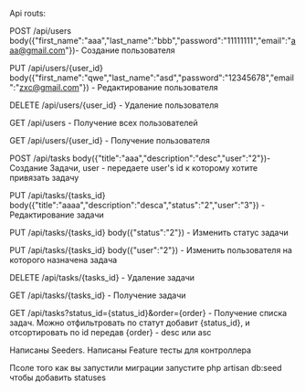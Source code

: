 Api routs:

POST /api/users body({"first_name":"aaa","last_name":"bbb","password":"11111111","email":"aaa@gmail.com"})- Создание пользователя

PUT /api/users/{user_id} body({"first_name":"qwe","last_name":"asd","password":"12345678","email":"zxc@gmail.com"}) - Редактирование пользователя

DELETE /api/users/{user_id} - Удаление пользователя

GET /api/users - Получение всех пользователей

GET /api/users/{user_id} - Получение пользователя


POST /api/tasks body({"title":"aaa","description":"desc","user":"2"})- Создание Задачи, user - передаете user's id к которому хотите привязать задачу

PUT /api/tasks/{tasks_id} body({"title":"aaaa","description":"desca","status":"2","user":"3"}) - Редактирование задачи

PUT /api/tasks/{tasks_id} body({"status":"2"}) - Изменить статус задачи

PUT /api/tasks/{tasks_id} body({"user":"2"}) - Изменить пользователя на которого назначена задача

DELETE /api/tasks/{tasks_id} - Удаление задачи

GET /api/tasks/{tasks_id} - Получение задачи

GET /api/tasks?status_id={status_id}&order={order} - Получение списка задач. Можно отфильтровать по статут добавит {status_id}, и отсортировать по id передав {order} - desc или asc


Написаны Seeders.
Написаны Feature тесты для контроллера

Псоле того как вы запустили миграции запустите php artisan db:seed чтобы добавить statuses